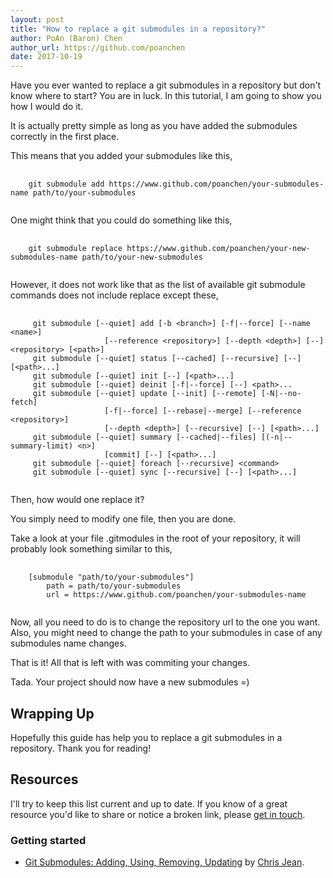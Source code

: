 ```yaml
---
layout: post
title: "How to replace a git submodules in a repository?"
author: PoAn (Baron) Chen
author_url: https://github.com/poanchen
date: 2017-10-19
---
```

Have you ever wanted to replace a git submodules in a repository but don't know where to start? You are in luck. In this tutorial, I am going to show you how I would do it.

It is actually pretty simple as long as you have added the submodules correctly in the first place.

This means that you added your submodules like this,
 
<pre>
  <code class="bash">
    git submodule add https://www.github.com/poanchen/your-submodules-name path/to/your-submodules
  </code>
</pre>

One might think that you could do something like this,

<pre>
  <code class="bash">
    git submodule replace https://www.github.com/poanchen/your-new-submodules-name path/to/your-new-submodules
  </code>
</pre>

However, it does not work like that as the list of available git submodule commands does not include replace except these,

<pre>
  <code class="bash">
     git submodule [--quiet] add [-b &lt;branch>] [-f|--force] [--name &lt;name&gt;]
                     [--reference &lt;repository&gt;] [--depth &lt;depth&gt;] [--] &lt;repository&gt; [&lt;path&gt;]
     git submodule [--quiet] status [--cached] [--recursive] [--] [&lt;path&gt;...]
     git submodule [--quiet] init [--] [&lt;path&gt;...]
     git submodule [--quiet] deinit [-f|--force] [--] &lt;path&gt;...
     git submodule [--quiet] update [--init] [--remote] [-N|--no-fetch]
                     [-f|--force] [--rebase|--merge] [--reference &lt;repository&gt;]
                     [--depth &lt;depth&gt;] [--recursive] [--] [&lt;path&gt;...]
     git submodule [--quiet] summary [--cached|--files] [(-n|--summary-limit) &lt;n&gt;]
                     [commit] [--] [&lt;path&gt;...]
     git submodule [--quiet] foreach [--recursive] &lt;command&gt;
     git submodule [--quiet] sync [--recursive] [--] [&lt;path&gt;...]
  </code>
</pre>

Then, how would one replace it?

You simply need to modify one file, then you are done.

Take a look at your file .gitmodules in the root of your repository, it will probably look something similar to this,

<pre>
  <code class="bash">
    [submodule "path/to/your-submodules"]
        path = path/to/your-submodules
        url = https://www.github.com/poanchen/your-submodules-name
  </code>
</pre>

Now, all you need to do is to change the repository url to the one you want. Also, you might need to change the path to your submodules in case of any submodules name changes.

That is it! All that is left with was commiting your changes.

Tada. Your project should now have a new submodules =)

## Wrapping Up

Hopefully this guide has help you to replace a git submodules in a repository. Thank you for reading!

## Resources

I'll try to keep this list current and up to date. If you know of a great resource you'd like to share or notice a broken link, please [get in touch](https://github.com/poanchen).

### Getting started

* [Git Submodules: Adding, Using, Removing, Updating](https://chrisjean.com/git-submodules-adding-using-removing-and-updating/) by [Chris Jean](https://twitter.com/chrisjean).